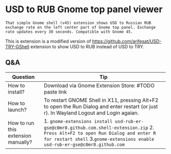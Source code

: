 # USD to RUB Gnome top panel viewer
```
That simple Gnome shell (v45) extension shows USD to Russian RUB exchange rate on the left center part of Gnome top panel. Exchange rate updates every 30 seconds. Compatible with Gnome 45.
```
This is extension is a modified  version of https://github.com/arifesat/USD-TRY-GShell extension to show USD to RUB instead of USD to TRY. 

## Q&A 
| Question | Tip |
| ------------- | ------------- |
| How to install?  | Download via Gnome Extension Store: #TODO paste link  |
| How to launch? |To restart GNOME Shell in X11, pressing Alt+F2 to open the Run Dialog and enter restart (or just r). In Wayland Logout and Login agaian.|
|How to run this extension manually?|1. ```gnome-extensions install usd-rub-er-gse@c0mr8.github.com.shell-extension.zip``` 2. ```Press Alt+F2 to open Run Dialog and enter R for restart shell``` 3.```gnome-extensions enable usd-rub-er-gse@c0mr8.github.com```|


